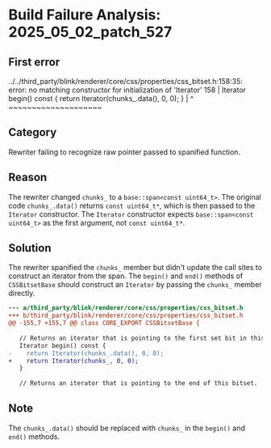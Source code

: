 # Build Failure Analysis: 2025_05_02_patch_527

## First error

../../third_party/blink/renderer/core/css/properties/css_bitset.h:158:35: error: no matching constructor for initialization of 'Iterator'
  158 |   Iterator begin() const { return Iterator(chunks_.data(), 0, 0); }
      |                                   ^        ~~~~~~~~~~~~~~~~~~~~

## Category
Rewriter failing to recognize raw pointer passed to spanified function.

## Reason
The rewriter changed `chunks_` to a `base::span<const uint64_t>`. The original code `chunks_.data()` returns `const uint64_t*`, which is then passed to the `Iterator` constructor. The `Iterator` constructor expects `base::span<const uint64_t>` as the first argument, not `const uint64_t*`.

## Solution
The rewriter spanified the `chunks_` member but didn't update the call sites to construct an iterator from the span. The `begin()` and `end()` methods of `CSSBitsetBase` should construct an `Iterator` by passing the `chunks_` member directly.

```diff
--- a/third_party/blink/renderer/core/css/properties/css_bitset.h
+++ b/third_party/blink/renderer/core/css/properties/css_bitset.h
@@ -155,7 +155,7 @@ class CORE_EXPORT CSSBitsetBase {
 
   // Returns an iterator that is pointing to the first set bit in this bitset.
   Iterator begin() const {
-    return Iterator(chunks_.data(), 0, 0);
+    return Iterator(chunks_, 0, 0);
   }
 
   // Returns an iterator that is pointing to the end of this bitset.
```

## Note
The `chunks_.data()` should be replaced with `chunks_` in the `begin()` and `end()` methods.
